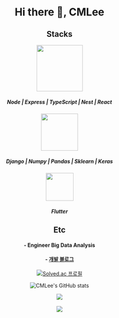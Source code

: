 <div align='center'>

# Hi there 👋, CMLee

  
<!--
**One-armed-boy/One-armed-boy** is a ✨ _special_ ✨ repository because its `README.md` (this file) appears on your GitHub profile.

Here are some ideas to get you started:

- 🔭 I’m currently working on ...
- 🌱 I’m currently learning ...
- 👯 I’m looking to collaborate on ...
- 🤔 I’m looking for help with ...
- 💬 Ask me about ...
- 📫 How to reach me: ...
- 😄 Pronouns: ...
- ⚡ Fun fact: ...
-->

  
## Stacks 

<img align='center' src="https://img.shields.io/badge/JavaScript-F7DF1E?style=round&logo=JavaScript&logoColor=black"  width="125"/><div></div>
##### Node | Express | TypeScript | Nest | React
###
<img align='center' src="https://img.shields.io/badge/Python-3776AB?style=round&logo=Python&logoColor=white" width="100"/><div></div>
##### Django | Numpy | Pandas | Sklearn | Keras
###
<img align='center' src="https://img.shields.io/badge/Dart-0175C2?style=round&logo=Dart&logoColor=white"  width="75"/><div></div>
##### Flutter
###
<!-- <img align='center' src="https://img.shields.io/badge/Java-007396?style=round&logo=Java&logoColor=white"  width="50"/><div></div> -->
 
## Etc
#### - Engineer Big Data Analysis
#### - <a href="https://one-armed-boy.tistory.com/">개발 블로그</a>

[![Solved.ac 프로필](http://mazassumnida.wtf/api/v2/generate_badge?boj=lcm5500)](https://solved.ac/lcm5500) <div></div>
![CMLee's GitHub stats](https://github-readme-stats.vercel.app/api?username=One-armed-boy&show_icons=true&theme=radical)

<div align="center">
    <img src="https://github-readme-stats.vercel.app/api?username=One-armed-boy&show_icons=true&theme=tokyonight"><br><br>
    <img src="https://github-readme-stats.vercel.app/api/top-langs/?username=One-armed-boy&layout=compact&theme=tokyonight">
</div>
</div> 
